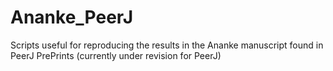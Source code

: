 # Ananke_PeerJ
Scripts useful for reproducing the results in the Ananke manuscript found in PeerJ PrePrints (currently under revision for PeerJ)
